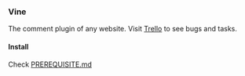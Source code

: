 ### Vine

The comment plugin of any website.
Visit [Trello](https://trello.com/b/N05Gszf8/vine-comment) to see bugs and tasks.

#### Install

Check [PREREQUISITE.md](https://github.com/vine-comment/vine/blob/master/PREREQUISITE.md)

